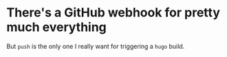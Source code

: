 # There's a GitHub webhook for pretty much everything

But `push` is the only one I really want for triggering a `hugo` build.

